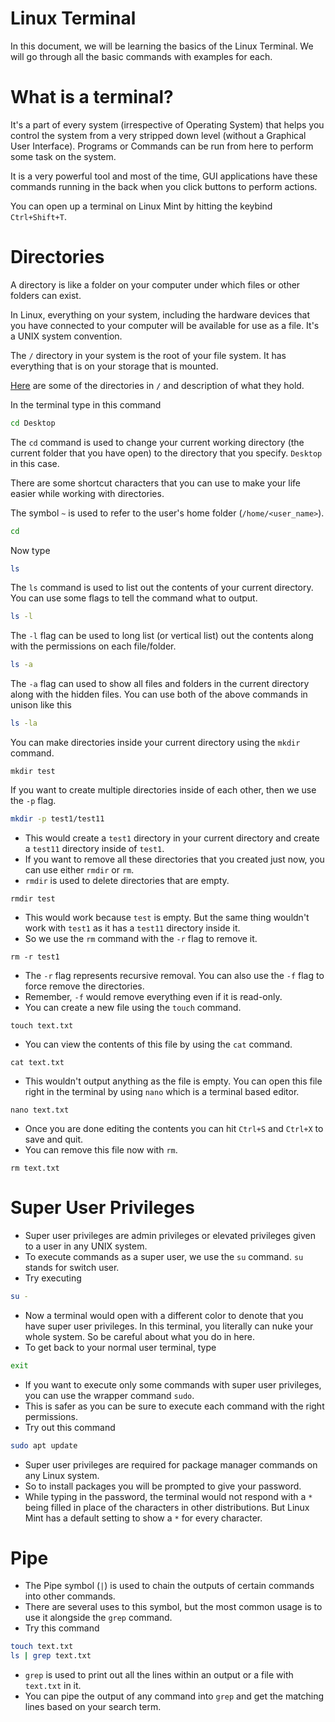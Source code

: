 # Linux Terminal

In this document, we will be learning the basics of the Linux Terminal. We will go through all the basic commands with examples for each.

# What is a terminal?

It's a part of every system (irrespective of Operating System) that helps you control the system from a very stripped down level (without a Graphical User Interface). Programs or Commands can be run from here to perform some task on the system.

It is a very powerful tool and most of the time, GUI applications have these commands running in the back when you click buttons to perform actions.

You can open up a terminal on Linux Mint by hitting the keybind `Ctrl+Shift+T`.

# Directories

A directory is like a folder on your computer under which files or other folders can exist.

In Linux, everything on your system, including the hardware devices that you have connected to your computer will be available for use as a file. It's a UNIX system convention.

The `/` directory in your system is the root of your file system. It has everything that is on your storage that is mounted.

[Here](https://www.howtogeek.com/117435/htg-explains-the-linux-directory-structure-explained/) are some of the directories in `/` and description of what they hold.

In the terminal type in this command

```bash
cd Desktop
```

The `cd` command is used to change your current working directory (the current folder that you have open) to the directory that you specify. `Desktop` in this case.

There are some shortcut characters that you can use to make your life easier while working with directories.

The symbol `~` is used to refer to the user's home folder (`/home/<user_name>`).

```bash
cd
```

Now type

```bash
ls
```

The `ls` command is used to list out the contents of your current directory.
You can use some flags to tell the command what to output.

```bash
ls -l
```

The `-l` flag can be used to long list (or vertical list) out the contents along with the permissions on each file/folder.

```bash
ls -a
```

The `-a` flag can used to show all files and folders in the current directory along with the hidden files. You can use both of the above commands in unison like this

```bash
ls -la
```

You can make directories inside your current directory using the `mkdir` command.

```
mkdir test
```

If you want to create multiple directories inside of each other, then we use the `-p` flag.

```bash
mkdir -p test1/test11
```

- This would create a `test1` directory in your current directory and create a `test11` directory inside of `test1`.
- If you want to remove all these directories that you created just now, you can use either `rmdir` or `rm`.
- `rmdir` is used to delete directories that are empty.

```
rmdir test
```

- This would work because `test` is empty. But the same thing wouldn't work with `test1` as it has a `test11` directory inside it.
- So we use the `rm` command with the `-r` flag to remove it.

```
rm -r test1
```

- The `-r` flag represents recursive removal. You can also use the `-f` flag to force remove the directories.
- Remember, `-f` would remove everything even if it is read-only.
- You can create a new file using the `touch` command.

```
touch text.txt
```

- You can view the contents of this file by using the `cat` command.

```
cat text.txt
```

- This wouldn't output anything as the file is empty. You can open this file right in the terminal by using `nano` which is a terminal based editor.

```
nano text.txt
```

- Once you are done editing the contents you can hit `Ctrl+S` and `Ctrl+X` to save and quit.
- You can remove this file now with `rm`.

```
rm text.txt
```

# Super User Privileges

- Super user privileges are admin privileges or elevated privileges given to a user in any UNIX system.
- To execute commands as a super user, we use the `su` command. `su` stands for switch user.
- Try executing

```bash
su -
```

- Now a terminal would open with a different color to denote that you have super user privileges. In this terminal, you literally can nuke your whole system. So be careful about what you do in here.
- To get back to your normal user terminal, type

```bash
exit
```

- If you want to execute only some commands with super user privileges, you can use the wrapper command `sudo`.
- This is safer as you can be sure to execute each command with the right permissions.
- Try out this command

```bash
sudo apt update
```

- Super user privileges are required for package manager commands on any Linux system.
- So to install packages you will be prompted to give your password.
- While typing in the password, the terminal would not respond with a `*` being filled in place of the characters in other distributions. But Linux Mint has a default setting to show a `*` for every character.

# Pipe

- The Pipe symbol (`|`) is used to chain the outputs of certain commands into other commands.
- There are several uses to this symbol, but the most common usage is to use it alongside the `grep` command.
- Try this command

```bash
touch text.txt
ls | grep text.txt
```

- `grep` is used to print out all the lines within an output or a file with `text.txt` in it.
- You can pipe the output of any command into `grep` and get the matching lines based on your search term.
